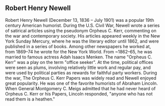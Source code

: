 ## Robert Henry Newell

Robert Henry Newell (December 13, 1836 – July 1901) was a popular 19th century American humorist.
During the U.S. Civil War, Newell wrote a series of satirical articles using the pseudonym Orpheus C. Kerr, commenting on the war and contemporary society. His articles appeared weekly in the New York Sunday Mercury, where he was the literary editor until 1862, and were published in a series of books. Among other newspapers he worked at, from 1869–74 he wrote for the New York World. From ~1862–65, he was married to famous actress Adah Isaacs Menken.
The name "Orpheus C. Kerr" was a play on the term "office seeker". At the time, political offices were seen as plums, involving relatively little work and regular pay, and were used by political parties as rewards for faithful party workers.
During the war, The Orpheus C. Kerr Papers was widely read and Newell enjoyed great popularity. He was one of the favorite humorists of Abraham Lincoln. When General Montgomery C. Meigs admitted that he had never heard of Orpheus C. Kerr or his Papers, Lincoln responded, "anyone who has not read them is a heathen."